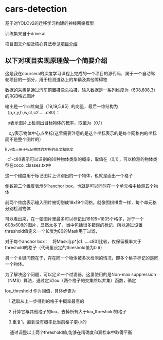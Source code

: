 # cars-detection
基于对YOLOv2的迁移学习构建的神经网络模型

训练集来自于drive.ai

项目图文介绍及核心算法参见[项目介绍](/car-detection.ipynb)

以下对项目实现原理做一个简要介绍
----------------------------------------------------------------------------------------------------------------------------------------
这是我在coursera的深度学习课程上完成的一个项目的源代码，属于一个自动驾驶项目的一部分，用于检测道路上的车辆及其他障碍物

数据的采集是通过汽车前置摄像头拍摄，输入数据是一系列维度为（608,608,3）的RGB格式图片

输出是一个四维向量（19,19,5,85）的向量，最后一维结构为（p,x,y,h,w,c1,c2……c80）：

    p表示图片上检测出目标物体的概率，取值为（0,1）

    x,y表示物体中心点坐标(这里需要注意的是这个坐标表示的是每个网格内的坐标而不是整个图片的）

    h,w表示用于标记物体的方格的高度和宽度

    c1-c80表示可以识别的80种物体类型的概率，取值在（0,1），可以检测的物体类型在coco_classes.txt中

这一个维度用于标记图片上识别出的一个物体，也就是画出一个格子

倒数第二个维度表示5个anchor box，也就是可以同时在一个单元格中检测五个物体

前两个维度表示输入图片被切割成19x19个网格，就像围棋棋盘一样，每个单元格分别检测物体





可以看出来，在一张图片里最多可以标记出19*19*5=1805个格子，对于一个608x608的图片，显然太多了，当中包括很多错误的标记，所以通过设置threshold值定义一个长度为80的Mask用于过滤，

对于每个anchor box：
    将Mask与p*[c1……c80]比较，仅保留概率大于threshold的格子（代码里设定的threshold值为0.6)
    



另一个关键问题在于，存在同一个物体被多次检测的情况，即多个格子标记的是同一个物体。

为了解决这个问题，可以定义一个过滤器，这里使用的是Non-max suppression（NMS）算法，通过定义Iou（两个格子的交集除以并集）函数，确定

Iou_threshold 作为阈值，具体步骤为

    1.选取从上一步得到的格子中概率最高的
    
    2.计算它与其他格子的Iou，去掉所有大于Iou_threshold的格子
    
    3.重复1，直到没有概率比当前格子更小的
   
    
通过调整以上两个threshold值,能够在精确度和漏检率中取得平衡
